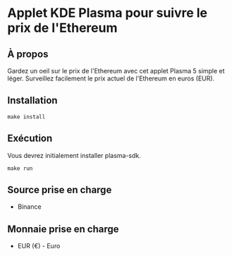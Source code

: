 # Applet KDE Plasma pour suivre le prix de l'Ethereum

## À propos
Gardez un oeil sur le prix de l'Ethereum avec cet applet Plasma 5 simple et léger.
Surveillez facilement le prix actuel de l'Ethereum en euros (EUR).
## Installation
```
make install
```

## Exécution

Vous devrez initialement installer plasma-sdk.
```
make run
```

## Source prise en charge
- Binance

## Monnaie prise en charge
- EUR (€) - Euro
